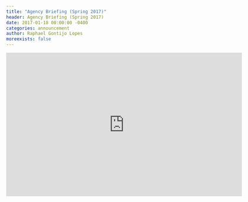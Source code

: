 ```yaml
---
title: "Agency Briefing (Spring 2017)"
header: Agency Briefing (Spring 2017)
date: 2017-01-18 00:00:00 -0400
categories: announcement
author: Raphael Gontijo Lopes
moreexists: false
---
```

<!-- embedded slides should have width="640" height="389" -->
<div class="has-text-centered" style="width:100%;"><iframe src="https://docs.google.com/presentation/d/18T_3Mzw0fIQR-0-wTqQjC7s5l_RQxDz-2kN0lQjbeSA/embed?start=false&loop=false&delayms=3000" frameborder="0" width="640" height="389" allowfullscreen="true" mozallowfullscreen="true" webkitallowfullscreen="true"></iframe></div>
